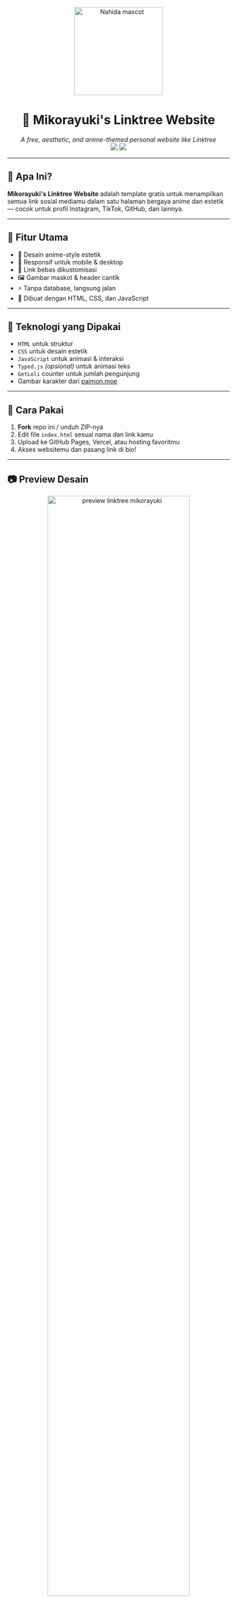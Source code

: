 <p align="center">
  <img src="https://paimon.moe/images/characters/full/nahida.png" height="200px" alt="Nahida mascot" />
</p>

<h1 align="center">🌸 Mikorayuki's Linktree Website</h1>

<p align="center">
  <i>A free, aesthetic, and anime-themed personal website like Linktree</i>  
  <br>
  <img src="https://img.shields.io/github/stars/mikorayuki/linktree-theme?style=flat-square&color=ffd700" />
  <img src="https://count.getloli.com/get/@mikorayuki-linktree?theme=moebooru" />
</p>

---

## 🪷 Apa Ini?

**Mikorayuki's Linktree Website** adalah template gratis untuk menampilkan semua link sosial mediamu dalam satu halaman bergaya anime dan estetik — cocok untuk profil Instagram, TikTok, GitHub, dan lainnya.

---

## 🌟 Fitur Utama

- 🎀 Desain anime-style estetik  
- 📱 Responsif untuk mobile & desktop  
- 🔗 Link bebas dikustomisasi  
- 🖼️ Gambar maskot & header cantik  
- ⚡ Tanpa database, langsung jalan  
- 💬 Dibuat dengan HTML, CSS, dan JavaScript  

---

## 🧩 Teknologi yang Dipakai

- `HTML` untuk struktur  
- `CSS` untuk desain estetik  
- `JavaScript` untuk animasi & interaksi  
- `Typed.js` *(opsional)* untuk animasi teks  
- `GetLoli` counter untuk jumlah pengunjung  
- Gambar karakter dari [paimon.moe](https://paimon.moe)

---

## 🧪 Cara Pakai

1. **Fork** repo ini / unduh ZIP-nya  
2. Edit file `index.html` sesuai nama dan link kamu  
3. Upload ke GitHub Pages, Vercel, atau hosting favoritmu  
4. Akses websitemu dan pasang link di bio!

---

## 📷 Preview Desain

<p align="center">
  <img src="https://i.imgur.com/9PEjUPT.png" width="80%" alt="preview linktree mikorayuki">
</p>

---

## 🛠️ Customisasi Mudah

- Ganti teks & gambar di `index.html`  
- Tambahkan tombol link sebanyak yang kamu mau  
- Ganti warna, background, atau font sesukamu  

---

## 🌐 Contoh Penggunaan

> 🔗 https://mikorayuki.github.io/linktree-theme  
> 🎨 Dipakai oleh kreator, PMR sekolah, organisasi & personal brand!

---

<p align="center">
  Dibuat dengan 💖 oleh <b>@mikorayuki</b>
</p>

<p align="center">
  <img src="https://capsule-render.vercel.app/api?type=waving&color=gradient&height=100&section=footer"/>
</p>
